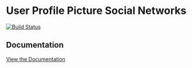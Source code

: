 # User Profile Picture Social Networks

[![Build Status](https://travis-ci.org/ronalfy/user-profile-picture-social-networks.svg?branch=master)](https://travis-ci.org/ronalfy/user-profile-picture-social-networks)

## Documentation

<a href="https://mediaron.com/user-profile-picture/social-networks/">View the Documentation</a>

